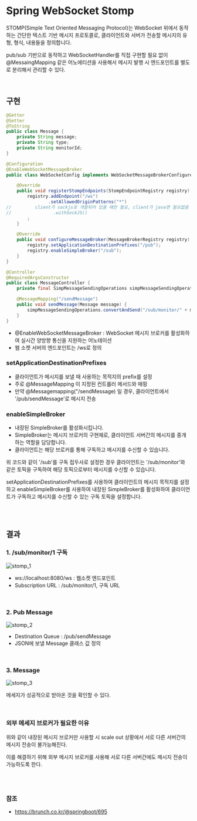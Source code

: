 # Spring WebSocket Stomp 
STOMP(Simple Text Oriented Messaging Protocol)는 WebSocket 위에서 동작하는 간단한 텍스트 기반 메시지 프로토콜로, 클라이언트와 서버가 전송할 메시지의 유형, 형식, 내용들을 정의합니다.

pub/sub 기반으로 동작하고 WebSocketHandler를 직접 구현할 필요 없이 @MessaingMapping 같은 어노에티션을 사용해서 메시지 발행 시 엔드포인트를 별도로 분리해서 관리할 수 있다.

<br>

## 구현
``` java
@Getter
@Setter
@ToString
public class Message {
    private String message;
    private String type;
    private String monitorId;
}

@Configuration
@EnableWebSocketMessageBroker
public class WebSocketConfig implements WebSocketMessageBrokerConfigurer {

    @Override
    public void registerStompEndpoints(StompEndpointRegistry registry) {
        registry.addEndpoint("/ws")
                .setAllowedOriginPatterns("*")
//         client가 sockjs로 개발되어 있을 때만 필요, client가 java면 필요없음
//                .withSockJS()
        ;
    }

    @Override
    public void configureMessageBroker(MessageBrokerRegistry registry) {
        registry.setApplicationDestinationPrefixes("/pub");
        registry.enableSimpleBroker("/sub");
    }
}

@Controller
@RequiredArgsConstructor
public class MessageController {
    private final SimpMessageSendingOperations simpMessageSendingOperations;

    @MessageMapping("/sendMessage")
    public void sendMessage(Message message) {
        simpMessageSendingOperations.convertAndSend("/sub/monitor/" + message.getMonitorId(), message);
    }
}
```

- @EnableWebSocketMessageBroker : WebSocket 메시지 브로커를 활성화하여 실시간 양방향 통신을 지원하는 어노테이션
- 웹 소켓 서버의 엔드포인트는 /ws로 정의

### setApplicationDestinationPrefixes 
- 클라이언트가 메시지를 보낼 때 사용하는 목적지의 prefix를 설정
- 주로 @MessageMapping 이 지정된 컨트롤러 메서드와 매핑
- 만약 @Messagemapping("/sendMessage) 일 경우, 클라이언트에서 '/pub/sendMessage'로 메시지 전송


### enableSimpleBroker
- 내장된 SimpleBroker를 활성화시킵니다.
- SimpleBroker는 메시지 브로커의 구현체로, 클라이언트 서버간의 메시지를 중개하는 역할을 담당합니다.
- 클라이언트는 해당 브로커를 통해 구독하고 메시지를 수신할 수 있습니다.

위 코드와 같이 '/sub'를 구독 접두사로 설정한 경우 클라이언트는 '/sub/monitor'와 같은 토픽을 구독하여 해당 토픽으로부터 메시지를 수신할 수 있습니다.

setApplicationDestinationPrefixes를 사용하여 클라이언트의 메시지 목적지를 설정하고 enableSimpleBroker를 사용하여 내장된 SimpleBroker를 활성화하여 클라이언트가 구독하고 메시지를 수신할 수 있는 구독 토픽을 설정합니다.


<br>
<br>

## 결과
### 1. /sub/monitor/1 구독
![stomp_1](https://github.com/tkfdkskarl56/MyStudy/assets/68494227/1cd5d53b-3b89-45b8-8447-f3fdb65b988d)

- ws://localhost:8080/ws : 웹소켓 엔드포인트
- Subscription URL : /sub/monitor/1, 구독 URL

<br>

### 2. Pub Message
![stomp_2](https://github.com/tkfdkskarl56/MyStudy/assets/68494227/3ffc0a8c-4028-44c5-97e5-2edee0ca3056)
- Destination Queue : /pub/sendMessage
- JSON에 보낼 Message 클래스 값 정의


<br>

### 3. Message
![stomp_3](https://github.com/tkfdkskarl56/MyStudy/assets/68494227/bd61ecd1-048d-47d9-ad23-8713d3c2a0d3)

메세지가 성공적으로 받아온 것을 확인할 수 있다.

<br>

### 외부 메세지 브로커가 필요한 이유
위와 같이 내장된 메시지 브로커만 사용할 시 scale out 상황에서 서로 다른 서버간의 메시지 전송이 불가능해진다.

이를 해결하기 위해 외부 메시지 브로커를 사용해 서로 다른 서버간에도 메시지 전송이 가능하도록 한다.

<br>
<br>

### 참조
- https://brunch.co.kr/@springboot/695
